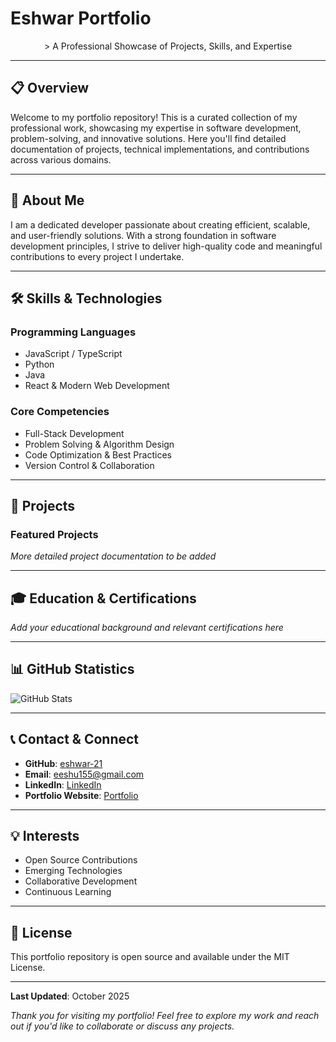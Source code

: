 # Eshwar Portfolio

<div align="center">
> A Professional Showcase of Projects, Skills, and Expertise
</div>

---

## 📋 Overview

Welcome to my portfolio repository! This is a curated collection of my professional work, showcasing my expertise in software development, problem-solving, and innovative solutions. Here you'll find detailed documentation of projects, technical implementations, and contributions across various domains.

---

## 🎯 About Me

I am a dedicated developer passionate about creating efficient, scalable, and user-friendly solutions. With a strong foundation in software development principles, I strive to deliver high-quality code and meaningful contributions to every project I undertake.

---

## 🛠️ Skills & Technologies

### Programming Languages
- JavaScript / TypeScript
- Python
- Java
- React & Modern Web Development

### Core Competencies
- Full-Stack Development
- Problem Solving & Algorithm Design
- Code Optimization & Best Practices
- Version Control & Collaboration

---

## 📁 Projects

### Featured Projects
*More detailed project documentation to be added*

---

## 🎓 Education & Certifications

*Add your educational background and relevant certifications here*

---

## 📊 GitHub Statistics

![GitHub Stats](https://github-readme-stats.vercel.app/api?username=eshwar-21&show_icons=true&theme=radical)

---

## 📞 Contact & Connect

- **GitHub**: [eshwar-21](https://github.com/eshwar-21)
- **Email**: [eeshu155@gmail.com](mailto:eeshu155@gmail.com)
- **LinkedIn**: [LinkedIn](https://www.linkedin.com/in/behara-sai-eshwar-yerram-raju-8ba725386?utm_source=share&utm_campaign=share_via&utm_content=profile&utm_medium=android_app)
- **Portfolio Website**: [Portfolio](https://eshwar-21.github.io/eshwar-portfolio/)

---

## 💡 Interests

- Open Source Contributions
- Emerging Technologies
- Collaborative Development
- Continuous Learning

---

## 📝 License

This portfolio repository is open source and available under the MIT License.

---

**Last Updated**: October 2025

*Thank you for visiting my portfolio! Feel free to explore my work and reach out if you'd like to collaborate or discuss any projects.*
